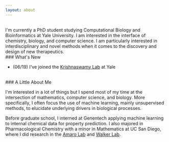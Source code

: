 ```yaml
---
layout: about
---
```


<br/>
I'm currently a PhD student studying Computational Biology and Bioinformatics at Yale University. I am interested in the interface of chemistry, biology, and computer science. I am particularly interested in interdisciplinary and novel methods when it comes to the discovery and design of new therapeutics. 

<br/>
### What's New

- (06/19) I've joined the [Krishnaswamy Lab](https://www.krishnaswamylab.org/) at Yale 


<br/>
### A Little About Me

I'm interested in a lot of things but I spend most of my time at the intersection of mathematics, computer science, and biology. More specifically, I often focus the use of machine learning, mainly unsupervised methods, to elucidate underlying drivers in biological processes. 
 
Before graduate school, I interned at Genentech applying machine learning to internal chemical data for property prediction. 
I also majored in Pharmacological Chemistry with a minor in Mathematics at UC San Diego, where I did research in the [Amaro Lab](https://amarolab.ucsd.edu/) and [Walker Lab](http://www.rosswalker.co.uk). 
